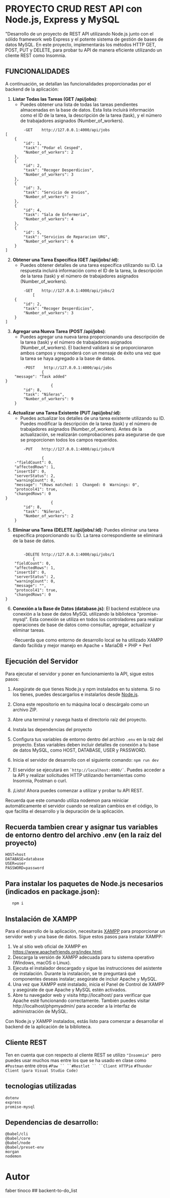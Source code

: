 # PROYECTO CRUD REST API con Node.js, Express y MySQL

"Desarrollo de  un proyecto de REST API utilizando Node.js junto con el sólido framework web Express y el potente sistema de gestión de bases de datos MySQL. En este proyecto, implementarás los métodos HTTP GET, POST, PUT y DELETE,  para probar tu API de manera eficiente utilizando un cliente REST como Insomnia. 


## FUNCIONALIDADES 

A continuación, se detallan las funcionalidades proporcionadas por el backend de la aplicación:

1. **Listar Todas las Tareas (GET /api/jobs)**:
   - Puedes obtener una lista de todas las tareas pendientes almacenadas en la base de datos.
Esta lista incluirá información como el ID de la tarea, la descripción de la tarea (task), y el número de trabajadores asignados (Number_of_workers).
```    
        -GET    http://127.0.0.1:4000/api/jobs
[
	{
		"id": 1,
		"task": "Podar el Cesped",
		"Number_of_workers": 2
	},
	{
		"id": 2,
		"task": "Recoger Desperdicios",
		"Number_of_workers": 3
	},
	{
		"id": 3,
		"task": "Servicio de envios",
		"Number_of_workers": 2
	},
	{
		"id": 4,
		"task": "Sala de Enfermeria",
		"Number_of_workers": 4
	},
	{
		"id": 5,
		"task": "Servicios de Reparacion URG",
		"Number_of_workers": 6
	}
]
```

2. **Obtener una Tarea Específica (GET /api/jobs/:id)**:
   - Puedes obtener detalles de una tarea específica utilizando su ID.
La respuesta incluirá información como el ID de la tarea, la descripción de la tarea (task) y el número de trabajadores asignados (Number_of_workers).
```
        -GET    http://127.0.0.1:4000/api/jobs/2
            [
	{
		"id": 2,
		"task": "Recoger Desperdicios",
		"Number_of_workers": 3
	}
]

```
3. **Agregar una Nueva Tarea (POST /api/jobs)**:
   - Puedes agregar una nueva tarea proporcionando una descripción de la tarea (task) y el número de trabajadores asignados (Number_of_workers).
El backend validará si se proporcionaron ambos campos y responderá con un mensaje de éxito una vez que la tarea se haya agregado a la base de datos.
```
        -POST    http://127.0.0.1:4000/api/jobs
                {
	"message": "Task added"
}
                	{
		"id": 8,
		"task": "Niñeras",
		"Number_of_workers": 9
	}
```

4. **Actualizar una Tarea Existente (PUT /api/jobs/:id)**:
   - Puedes actualizar los detalles de una tarea existente utilizando su ID.
Puedes modificar la descripción de la tarea (task) y el número de trabajadores asignados (Number_of_workers).
Antes de la actualización, se realizarán comprobaciones para asegurarse de que se proporcionen todos los campos requeridos.
```
        -PUT    http://127.0.0.1:4000/api/jobs/8
                
                {
	-"fieldCount": 0,
	"affectedRows": 1,
	"insertId": 0,
	"serverStatus": 2,
	"warningCount": 0,
	"message": "(Rows matched: 1  Changed: 0  Warnings: 0",
	"protocol41": true,
	"changedRows": 0
}
                	{
		"id": 8,
		"task": "Niñeras",
		"Number_of_workers": 2
	}

```
5. **Eliminar una Tarea (DELETE /api/jobs/:id)**:
   Puedes eliminar una tarea específica proporcionando su ID.
La tarea correspondiente se eliminará de la base de datos.
```

        -DELETE http://127.0.0.1:4000/api/jobs/1
            {
	"fieldCount": 0,
	"affectedRows": 1,
	"insertId": 0,
	"serverStatus": 2,
	"warningCount": 0,
	"message": "",
	"protocol41": true,
	"changedRows": 0
}
```
6. **Conexión a la Base de Datos (database.js)**:
   El backend establece una conexión a la base de datos MySQL utilizando la biblioteca "promise-mysql".
Esta conexión se utiliza en todos los controladores para realizar operaciones de base de datos como consultar, agregar, actualizar y eliminar tareas.

   -Recuerda que como entorno de desarrollo local se ha utilizado XAMPP dando facilida y mejor manejo en
   Apache + MariaDB + PHP + Perl

## Ejecución del Servidor

Para ejecutar el servidor y poner en funcionamiento la API, sigue estos pasos:

1. Asegúrate de que tienes Node.js y npm instalados en tu sistema. Si no los tienes, puedes descargarlos e instalarlos desde [Node.js](https://nodejs.org/).

2. Clona este repositorio en tu máquina local o descárgalo como un archivo ZIP.

3. Abre una terminal y navega hasta el directorio raíz del proyecto.

4. Instala las dependencias del proyecto

5. Configura tus variables de entorno dentro del archivo `.env` en la raíz del proyecto. Estas variables deben incluir detalles de conexión a tu base de datos MySQL, como HOST, DATABASE, USER y PASSWORD.

6. Inicia el servidor de desarrollo con el siguiente comando:
    ```npm run dev```

7. El servidor se ejecutará en ``` `http://localhost:4000/` ```. Puedes acceder a la API y realizar solicitudes HTTP utilizando herramientas como Insomnia, Postman o curl.

8. ¡Listo! Ahora puedes comenzar a utilizar y probar tu API REST.

Recuerda que este comando utiliza nodemon para reiniciar automáticamente el servidor cuando se realizan cambios en el código, lo que facilita el desarrollo y la depuración de la aplicación.


## Recuerda tambien crear y asignar tus variables de entorno dentro del archivo .env (en la raíz del proyecto)
```
HOST=host
DATABASE=database
USER=user
PASSWORD=password
```
## Para instalar los paquetes de Node.js necesarios (indicados en package.json):

```   npm i```


## Instalación de XAMPP

Para el desarrollo de la aplicación, necesitarás [XAMPP](https://www.apachefriends.org/index.html) para proporcionar un servidor web y una base de datos. Sigue estos pasos para instalar XAMPP:

1. Ve al sitio web oficial de XAMPP en https://www.apachefriends.org/index.html.
2. Descarga la versión de XAMPP adecuada para tu sistema operativo (Windows, macOS o Linux).
3. Ejecuta el instalador descargado y sigue las instrucciones del asistente de instalación. Durante la instalación, se te preguntará qué componentes deseas instalar; asegúrate de incluir Apache y MySQL.
4. Una vez que XAMPP esté instalado, inicia el Panel de Control de XAMPP y asegúrate de que Apache y MySQL estén activados.
5. Abre tu navegador web y visita http://localhost/ para verificar que Apache esté funcionando correctamente. También puedes visitar http://localhost/phpmyadmin/ para acceder a la interfaz de administración de MySQL.

Con Node.js y XAMPP instalados, estás listo para comenzar a desarrollar el backend de la aplicación de la biblioteca.

## Cliente REST
Ten en cuenta que con respecto al cliente REST se utilizo ```"Insomnia" ```pero puedes usar muchos mas entre los que se ha usado en clase como ``` #Postman ``` entre otros ```#Paw `` ``#Restlet `` ``Client HTTPie``` ```#Thunder Client (para Visual Studio Code)```


## tecnologias utilizadas
```
dotenv
express
promise-mysql
```
## Dependencias de desarrollo:
```
@babel/cli
@babel/core
@babel/node
@babel/preset-env
morgan 
nodemon
```
# Autor 
faber tinoco ## backent-to-do_list
